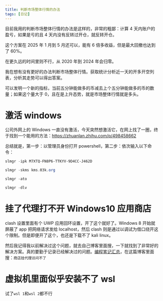 ```yaml
---
title: 判断市场整体行情的办法
tags: [日记]
---
```


目前我用的判断市场整体行情的办法是这样的，非常的粗鄙：计算 4 天内账户的盈亏，如果是亏的且 4 天内没有反转过开仓，就反转开仓。

这个方案在 2025 年 1 月到 5 月还可以，能有 6 倍多收益，但是最大回撤也达到了 60%。

在更久远的时间里则不行，从 2020 年到 2024 年会归零。

我在想有没有更好的办法判断市场整体行情。获取统计分析近一天的开多开空列表，分析其走势可以得出答案。

<!-- more -->

可以发明一个新的指标，当前五分钟能做多的币减去上个五分钟能做多的币的数量；如果这个量大于 0，且在是上升态势，就是市场整体行情就是多头。

# 激活 windows

公司外网上的 Windows 一直没有激活，今天突然想激活它，在网上找了一圈，终于找到一个能用的方法：https://zhuanlan.zhihu.com/p/498458662

总结就是，第一步：以管理员身份打开 powershell，第二步：依次输入以下命令：

```powershell
slmgr -ipk M7XTQ-FN8P6-TTKYV-9D4CC-J462D

slmgr -skms kms.03k.org

slmgr -ato

slmgr -dlv
```

# 挂了代理打不开 Windows10 应用商店

clash 设置里面有个 UWP 应用回环设置，开了这个就好了。Windows 8 开始就屏蔽了 app 把网络请求发给 localhost，然后 clash 则是通过以调试为借口绕开这个限制。但是即便开了这个，也还是下载不了 kali linux。

然后我记得我以前解决过这个问题，就去自己博客里面搜，一下就找到了非常好的解决方案。真的要勤于记录已经解决过的问题。[编程笔记汇总](https://liuqinh2s.github.io/blog/2024/11/13/%E7%BC%96%E7%A8%8B%E7%AC%94%E8%AE%B0%E6%B1%87%E6%80%BB/)，在这篇博客里面搜：`商店挂代理访问不了`

# 虚拟机里面似乎安装不了 wsl

试了`wsl 1`和`wsl 2`都不行
